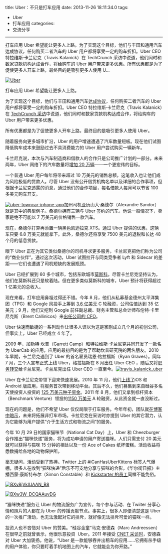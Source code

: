 title: Uber：不只是打车应用
date: 2013-11-26 18:11:34.0
tags:
- Uber
- 打车应用
categories:
- 交流分享

---

打车应用 Uber 希望能让更多人上路。为了实现这个目标，他们与丰田和通用汽车达成协议，任何购买二者汽车的 Uber 用户都将享受一定的购车折扣。Uber CEO 特拉维斯·卡兰尼克（Travis Kalanick）在 TechCrunch 采访中说道，他们同时和数家贷款机构达成合作，将给购车的 Uber 用户带来更多优惠。所有优惠都是为了促使更多人开车上路，最终目的是吸引更多人使用 U...

<!-- more -->

[![Uber][]][Uber]

打车应用 Uber 希望能让更多人上路。

为了实现这个目标，他们与丰田和通用汽车[达成协议][Link 1]，任何购买二者汽车的 Uber 用户都将享受一定的购车折扣。Uber CEO 特拉维斯·卡兰尼克（Travis Kalanick）在 [TechCrunch 采访][TechCrunch]中说道，他们同时和数家贷款机构达成合作，将给购车的 Uber 用户带来更多优惠。

所有优惠都是为了促使更多人开车上路，最终目的是吸引更多人使用 Uber。

随着服务向更多城市扩沿，Uber 的用户增速遭遇了汽车数量短板。现在他们试图降低购车成本来鼓励过去不具消费能力的 Uber 用户尝试购买一辆新车。

卡兰尼克说，本次与汽车制造商和借款人的合作只是公司推广计划的一部分。未来两年，Uber 网络下的汽车数量将[增加 20 万辆][20]——一个更宏伟的目标。

一个普通 Uber 用户每年将带来超过 10 万美元的销售总额，这笔收入也让他们成为风险极低的贷款人。尽管 Uber 没有公开借贷机构名单以及详细的合作事项，但根据卡兰尼克透露的消息，通过他们的合作项目，每名借款人每月可以节省 100 多美元购车开支。

[![uber-towncar-iphone-app][]][uber-towncar-iphone-app]加州司机亚历山大·桑德尔（Alexandre Sandor）就是其中的典型例子。桑德尔拥有三辆与 Uber 签约的汽车。他说一般情况下，卖家是绝不可能以 7 万美元的价格销售一款汽车。

现在，桑德尔打算再添置一辆黑色凯迪拉克 XTS。通过 Uber 提供的优惠，这辆车只要 6.8 万美元就能拿下。此外，桑德尔还将享受 7500 美元的退税和长达 48 个月的低息贷款。

眼下 Uber 正在为其它类似桑德尔的司机寻求更多服务，卡兰尼克把他们称为公司的“商业伙伴”。通过这次活动，Uber 试图拉开与同类竞争者 Lyft 和 Sidecar 的差距——它们也遭遇了司机短缺的发展瓶颈。

Uber 已经扩展到 60 多个城市，包括东欧城市[莫斯科][Link 2]。尽管卡兰尼克坚持认为，他们在莫斯科还只是软着陆。但在更多类似莫斯科的城市，Uber 预计将获得超过 1 亿美元的总收入。

现在来看，打车应用鼻祖过得还不错。今年 8 月，他们从私募基金德州太平洋集团（TPG）和 Google 风投手上筹到 [3.6 亿美元][3.6] C 轮融资，公司估值达到 35 亿美元；9 月，他们又挖到 Google 前任副总裁、财务主管和总会计师布伦特·卡里尼克斯（Brent Callinicos）来[出任公司的 CFO][CFO]。

Uber 快速而敏捷的一系列动作让很多人误以为这是家刚成立几个月的初创公司，但事实上，Uber 已经成立 4 年了。

2009 年，加勒特·坎普（Garrett Camp）和特拉维斯·卡兰尼克共同开发了一款名为 UberCab 的应用，应用的最初目的是为了帮助坎普研究院的两名朋友。2010 年早期，卡兰尼克遇到了 Uber 的首名雇员瑞恩·格拉福斯（Ryan Graves）。同年 7 月，三个人宣布正式上线 Uber，格拉福斯在 8 月出任 Uber CEO ，随后又将[职务转交][Link 3]给卡兰尼克。卡兰尼克出任 Uber CEO 一直至今。[![travis\_kalanick\_uber][travis_kalanick_uber]][travis_kalanick_uber]

Uber 在卡兰尼克带领下迎来快速发展。2010 年 11 月，他们[上线了][Link 4]iOS 和 Android 版应用，将服务首次带到移动平台。其后不久，他们募集到来自硅谷多名天使投资人投资的 [125 万美元种子资金][125]。2011 年 8 月，他们又拿到标杆资本（Benchmark Venture）领投的[1150 万美元][1150] A 轮融资，从此资金就一直没断过。

现在的问题是，他们不希望 Uber 仅仅局限于打车服务。今年年初，团队就[在博客中暗示][Link 5]，未来将拓展非打车市场。卡拉尼克在采访时亦提到 Uber 的其它潜力，认为它能够为用户提供“介于生活方式和物流之间”的服务。

今年 10 月 29 日的国家猫咪节（National Cat Day）上，Uber 和 Cheezburger 合作推出“猫咪快递”服务，将为成功申请的用户寄送猫咪。人们只需支付 20 美元就可以获得与猫咪 15 分钟的相处以及一份 Ace of Cakes 纸杯蛋糕。活动收益将悉数捐给各地的动物保护所。

毫无疑问，活动受到了热捧。Twitter 上的 \#iCanHasUberKittens 标签人气爆棚，很多人在收到“猫咪快递”后乐不可支地分享与猫咪的合影，《华尔街日报》主播西蒙·康斯特布尔（Simon Constable）和 [Kickstarter 的员工][Kickstarter]同样不能免俗。

[![BXv8jVkIUAAN\_B8][BXv8jVkIUAAN_B8]][BXv8jVkIUAAN_B8_BXv8jVkIUAAN_B8]

[![BXw3W\_DCQAAuvDG][BXw3W_DCQAAuvDG]][BXw3W_DCQAAuvDG_BXw3W_DCQAAuvDG]

“猫咪快递”服务让 Uber 的物流服务广为宣传，每个参与活动、在 Twiiter 分享心情和照片的人都在为 Uber 的传播贡献节点。事实上，很多人即便清楚这是 Uber 的一次推广活动，也无法激起对它的排斥，就好像无法排斥可爱的猫咪一样。

投资人也不吝惜对 Uber 的赞美。“硅谷金童”马克·安德森（Marc Andreessen）在很早之前就曾表示，他很乐意投资  Uber。2011 年接受 [CNET 采访时][CNET]，安德森对 Uber 大加褒扬。他说，“Uber 是一款能够吞并出租车的应用……它拥有杀手级的用户体验，你只要盯着手机地图上的汽车，它就能会为你开路。”


[Uber]: http://cdn.ifanr.cn/wp-content/uploads/2013/11/Uber.jpg
[Link 1]: http://www.theverge.com/2013/11/25/5143062/uber-aims-to-attract-new-drivers-with-toyota-and-gm-car-discounts
[TechCrunch]: http://techcrunch.com/2013/11/24/uber-driver-car-financing/
[20]: http://blogs.wsj.com/digits/2013/11/25/uber-cuts-deals-to-lower-car-costs/
[uber-towncar-iphone-app]: http://cdn.ifanr.cn/wp-content/uploads/2013/11/uber-towncar-iphone-app.jpeg
[Link 2]: http://thenextweb.com/eu/2013/11/21/uber-arrives-moscow-first-easter-european-city/
[3.6]: http://www.pehub.com/2013/08/uber-raises-new-round-of-about-360m/
[CFO]: http://blog.uber.com/Callinicos_Michael_Baker
[Link 3]: http://techcrunch.com/2010/12/22/uber-ceo-super-pumped-about-being-replaced-by-founder/
[travis_kalanick_uber]: http://cdn.ifanr.cn/wp-content/uploads/2013/11/travis_kalanick_uber.jpeg
[Link 4]: http://www.theatlantic.com/technology/archive/2010/11/hailing-a-cab-with-your-phone/66630/
[125]: http://memeburn.com/2011/12/six-innovative-mobile-apps-to-keep-your-eye-on-leweb/
[1150]: http://blog.launch.co/blog/exclusive-uber-ceo-lays-out-road-map-helicopters-motorcycles.html
[Link 5]: http://blog.uber.com/2013/01/31/california-clears-uber-to-continue-and-expand-operations/
[Kickstarter]: https://twitter.com/ASPCA/status/395251735314186241/photo/1
[BXv8jVkIUAAN_B8]: http://cdn.ifanr.cn/wp-content/uploads/2013/11/BXv8jVkIUAAN_B8_thumb.jpg
[BXv8jVkIUAAN_B8_BXv8jVkIUAAN_B8]: http://cdn.ifanr.cn/wp-content/uploads/2013/11/BXv8jVkIUAAN_B8.jpg
[BXw3W_DCQAAuvDG]: http://cdn.ifanr.cn/wp-content/uploads/2013/11/BXw3W_DCQAAuvDG_thumb.jpg
[BXw3W_DCQAAuvDG_BXw3W_DCQAAuvDG]: http://cdn.ifanr.cn/wp-content/uploads/2013/11/BXw3W_DCQAAuvDG.jpg
[CNET]: http://news.cnet.com/8301-1023_3-57345138-93/marc-andreessen-predictions-for-2012-and-beyond/